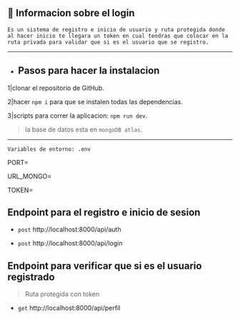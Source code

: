 



## :book: Informacion sobre el login 

`Es un sistema de registro e inicio de usuario y ruta protegida donde al hacer inicio te llegara un token en cual tendras que colocar en la ruta privada para validar que si es el usuario que se registro. `
_____________________________________________________________________
- ## Pasos para hacer la instalacion
 
 1|clonar el repositorio de GitHub.
 
 2|hacer `npm i` para que se instalen todas las dependencias.
 
 3|scripts para correr la aplicacion: `npm run dev`.
 
    
  > la base de datos esta en `mongoDB atlas`.

______________________________________________________________________________________________________________________
  `Variables de entorno: .env`  
  
  
PORT=

URL_MONGO=

TOKEN=


## Endpoint para el registro e inicio de sesion

- `post` http://localhost:8000/api/auth


- `post` http://localhost:8000/api/login


## Endpoint para verificar que si es el usuario registrado
> Ruta protegida con token
- `get` http://localhost:8000/api/perfil
